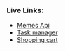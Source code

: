 <h3>Live Links:</h3>
<ul>
  <li><a href="https://memestream.pages.dev/meme?demo=&theme=light">Memes Api</a></li>
  <li><a href="https://taskmanager-8gg.pages.dev/">Task manager</a></li>
  <li><a href="">Shopping cart</a></li>
</ul>
